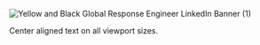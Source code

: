 ![Yellow and Black Global Response Engineer LinkedIn Banner (1)](https://user-images.githubusercontent.com/69719656/138143493-f5b863dd-b555-44dc-9648-a0a215e0e581.gif)
<link href="https://cdn.jsdelivr.net/npm/bootstrap@5.1.3/dist/css/bootstrap.min.css" rel="stylesheet" integrity="sha384-1BmE4kWBq78iYhFldvKuhfTAU6auU8tT94WrHftjDbrCEXSU1oBoqyl2QvZ6jIW3" crossorigin="anonymous">
<p class="text-center">Center aligned text on all viewport sizes.</p>
